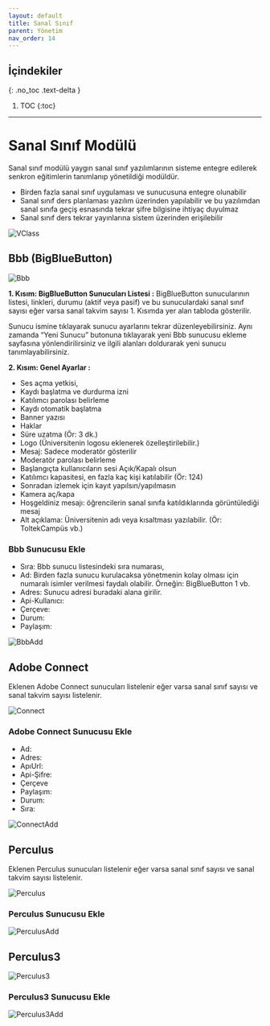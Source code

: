 ```yaml
---
layout: default
title: Sanal Sınıf
parent: Yönetim
nav_order: 14
---
```


## İçindekiler
{: .no_toc .text-delta }

1. TOC
{:toc}

---

# Sanal Sınıf Modülü

Sanal sınıf modülü yaygın sanal sınıf yazılımlarının sisteme entegre edilerek senkron eğitimlerin tanımlanıp yönetildiği modüldür.

* Birden fazla sanal sınıf uygulaması ve sunucusuna entegre olunabilir
* Sanal sınıf ders planlaması yazılım üzerinden yapılabilir ve bu yazılımdan sanal sınıfa geçiş esnasında tekrar şifre bilgisine ihtiyaç duyulmaz
* Sanal sınıf ders tekrar yayınlarına sistem üzerinden erişilebilir

![VClass](/docs.toltekcampus.com/media/modules/vclass/vclass.png)

## Bbb (BigBlueButton)

![Bbb](/docs.toltekcampus.com/media/modules/vclass/bbb.png)

**1. Kısım: BigBlueButton Sunucuları Listesi :** BigBlueButton sunucularının listesi, linkleri, durumu (aktif veya pasif) ve bu sunuculardaki sanal sınıf sayısı eğer varsa sanal takvim sayısı 1. Kısımda yer alan tabloda gösterilir.

Sunucu ismine tıklayarak sunucu ayarlarını tekrar düzenleyebilirsiniz. Aynı zamanda “Yeni Sunucu” butonuna tıklayarak yeni Bbb sunucusu ekleme sayfasına yönlendirilirsiniz ve ilgili alanları doldurarak yeni sunucu tanımlayabilirsiniz.

**2. Kısım: Genel Ayarlar :**

* Ses açma yetkisi,
* Kaydı başlatma ve durdurma izni
* Katılımcı parolası belirleme
* Kaydı otomatik başlatma
* Banner yazısı
* Haklar
* Süre uzatma (Ör: 3 dk.)
* Logo (Üniversitenin logosu eklenerek özelleştirilebilir.)
* Mesaj: Sadece moderatör gösterilir
* Moderatör parolası belirleme
* Başlangıçta kullanıcıların sesi Açık/Kapalı olsun
* Katılımcı kapasitesi, en fazla kaç kişi katılabilir (Ör: 124)
* Sonradan izlemek için kayıt yapılsın/yapılmasın
* Kamera aç/kapa
* Hoşgeldiniz mesajı: öğrencilerin sanal sınıfa katıldıklarında görüntülediği mesaj
* Alt açıklama: Üniversitenin adı veya kısaltması yazılabilir. (Ör: ToltekCampüs vb.)

### Bbb Sunucusu Ekle

* Sıra: Bbb sunucu listesindeki sıra numarası,
* Ad: Birden fazla sunucu kurulacaksa yönetmenin kolay olması için numaralı isimler verilmesi faydalı olabilir. Örneğin: BigBlueButton 1 vb.
* Adres: Sunucu adresi buradaki alana girilir.
* Api-Kullanıcı:
* Çerçeve:
* Durum:
* Paylaşım:

![BbbAdd](/docs.toltekcampus.com/media/modules/vclass/bbb-add.png)

## Adobe Connect

Eklenen Adobe Connect sunucuları listelenir eğer varsa sanal sınıf sayısı ve sanal takvim sayısı listelenir.

![Connect](/docs.toltekcampus.com/media/modules/vclass/connect.png)

### Adobe Connect Sunucusu Ekle

* Ad:
* Adres:
* ApıUrl:
* Api-Şifre:
* Çerçeve
* Paylaşım:
* Durum:
* Sıra:

![ConnectAdd](/docs.toltekcampus.com/media/modules/vclass/connect-add.png)

## Perculus

Eklenen Perculus sunucuları listelenir eğer varsa sanal sınıf sayısı ve sanal takvim sayısı listelenir.

![Perculus](/docs.toltekcampus.com/media/modules/vclass/perculus.png)

### Perculus Sunucusu Ekle

![PerculusAdd](/docs.toltekcampus.com/media/modules/vclass/perculus-add.png)

## Perculus3

![Perculus3](/docs.toltekcampus.com/media/modules/vclass/perculus3.png)

### Perculus3 Sunucusu Ekle

![Perculus3Add](/docs.toltekcampus.com/media/modules/vclass/perculus3-add.png)
